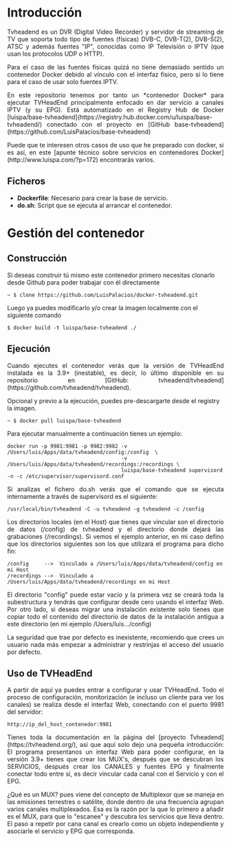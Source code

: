 # Introducción

<p align="justify">Tvheadend es un DVR (Digital Video Recorder) y servidor de streaming de TV que soporta todo tipo de fuentes (físicas) DVB-C, DVB-T(2), DVB-S(2), ATSC y además fuentes "IP", conocidas como IP Televisión o IPTV (que usan los protocolos UDP o HTTP).</p>

<p align="justify">Para el caso de las fuentes físicas quizá no tiene demasiado sentido un contenedor Docker debido al vínculo con el interfaz físico, pero sí lo tiene para el caso de usar solo fuentes IPTV.</p>

<p align="justify">En este repositorio tenemos por tanto un *contenedor Docker* para ejecutar TVHeadEnd principalmente enfocado en dar servicio a canales IPTV (y su EPG). Está automatizado en el Registry Hub de Docker  [luispa/base-tvheadend](https://registry.hub.docker.com/u/luispa/base-tvheadend/) conectado con el proyecto en [GitHub base-tvheadend](https://github.com/LuisPalacios/base-tvheadend)</p>

<p align="justify">Puede que te interesen otros casos de uso que he preparado con docker, si es así, en este [apunte técnico sobre servicios en contenedores Docker](http://www.luispa.com/?p=172) 
encontrarás varios.</p> 


## Ficheros

* **Dockerfile**: Necesario para crear la base de servicio.
* **do.sh**: Script que se ejecuta al arrancar el contenedor.


# Gestión del contenedor

## Construcción

Si deseas construir tú mismo este contenedor primero necesitas clonarlo desde Github para
poder trabajar con él directamente

    ~ $ clone https://github.com/LuisPalacios/docker-tvheadend.git

Luego ya puedes modificarlo y/o crear la imagen localmente con el siguiente comando

    $ docker build -t luispa/base-tvheadend ./


## Ejecución

<p align="justify">Cuando ejecutes el contenedor verás que la versión de TVHeadEnd instalada es la 3.9+ 
(inestable), es decir, lo último disponible en su repositorio en [GitHub: tvheadend/tvheadend](https://github.com/tvheadend/tvheadend).</p>

Opcional y previo a la ejecución, puedes pre-descargarte desde el registry la imagen.

    ~ $ docker pull luispa/base-tvheadend


Para ejecutar manualmente a continuación tienes un ejemplo:
                                         
    docker run -p 9981:9981 -p 9982:9982 -v /Users/luis/Apps/data/tvheadend/config:/config  \
                                         -v /Users/luis/Apps/data/tvheadend/recordings:/recordings \
                                         luispa/base-tvheadend supervisord -n -c /etc/supervisor/supervisord.conf
                                         

<p align="justify">Si analizas el fichero do.sh verás que el comando que se ejecuta internamente a través de supervisord es el siguiente: </p>

	/usr/local/bin/tvheadend -C -u tvheadend -g tvheadend -c /config


<p align="justify">Los directorios locales (en el Host) que tienes que vincular son el directorio de datos (/config) de tvheadend y el directorio donde dejará las grabaciones (/recordings). Si vemos el ejemplo anterior, en mi caso defino que los directorios siguientes son los que utilizará el programa para dicho fin: </p>

	/config  	-->  Vinculado a /Users/luis/Apps/data/tvheadend/config en mi Host
	/recordings	-->  Vinculado a /Users/luis/Apps/data/tvheadend/recordings en mi Host

<p align="justify">El directorio "config" puede estar vacío y la primera vez se creará toda la subestructura y tendrás que configurar desde cero usando el interfaz Web. Por otro lado, si deseas migrar una instalación existente solo tienes que copiar todo el contenido del directorio de datos de la instalación antigua a este directorio (en mi ejemplo /Users/luis.../config)</p>

<p align="justify">La seguridad que trae por defecto es inexistente, recomiendo que crees un usuario nada más empezar a administrar y restrinjas el acceso del usuario por defecto. </p>


## Uso de TVHeadEnd

<p align="justify">A partir de aquí ya puedes entrar a configurar y usar TVHeadEnd. Todo el proceso de configuración, monitorización (e incluso un cliente para ver los canales) se realiza desde el interfaz Web, conectando con el puerto 9981 del servidor:</p>

    http://ip_del_host_contenedor:9981

<p align="justify">Tienes toda la documentación en la página del [proyecto Tvheadend](https://tvheadend.org/), así que aquí solo dejo una pequeña introducción: El programa presentanos un interfaz Web para poder configurar, en la versión 3.9+ tienes que crear los MUX's, después que se descubran los SERVICIOS, después crear los CANALES y fuentes EPG y finalmente conectar todo entre sí, es decir vincular cada canal con el Servicio y con el EPG. </p>

<p align="justify">¿Qué es un MUX? pues viene del concepto de Multiplexor que se maneja en las emisiones terrestres o satélite, donde dentro de una frecuencia agrupan varios canales multiplexados. Esa es la razón por la que lo primero a añadir es el MUX, para que lo "escanee" y descubra los servicios que lleva dentro. El paso a repetir por cana canal es crearlo como un objeto independiente y asociarle el servicio y EPG que corresponda. </p>


